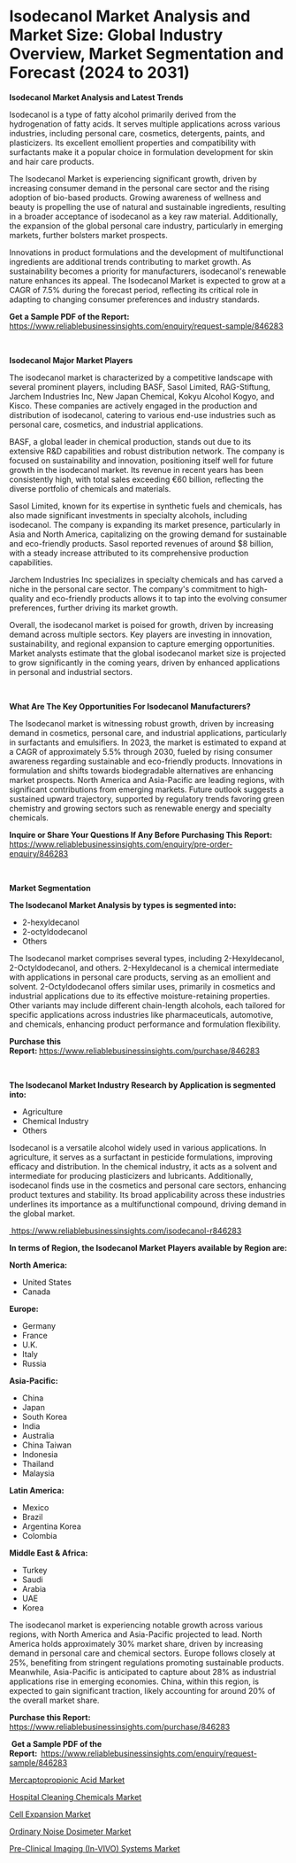 <p><h1>Isodecanol Market Analysis and Market Size: Global Industry Overview, Market Segmentation and Forecast (2024 to 2031)</h1></p><p><strong>Isodecanol Market Analysis and Latest Trends</strong></p>
<p><p>Isodecanol is a type of fatty alcohol primarily derived from the hydrogenation of fatty acids. It serves multiple applications across various industries, including personal care, cosmetics, detergents, paints, and plasticizers. Its excellent emollient properties and compatibility with surfactants make it a popular choice in formulation development for skin and hair care products.</p><p>The Isodecanol Market is experiencing significant growth, driven by increasing consumer demand in the personal care sector and the rising adoption of bio-based products. Growing awareness of wellness and beauty is propelling the use of natural and sustainable ingredients, resulting in a broader acceptance of isodecanol as a key raw material. Additionally, the expansion of the global personal care industry, particularly in emerging markets, further bolsters market prospects. </p><p>Innovations in product formulations and the development of multifunctional ingredients are additional trends contributing to market growth. As sustainability becomes a priority for manufacturers, isodecanol's renewable nature enhances its appeal. The Isodecanol Market is expected to grow at a CAGR of 7.5% during the forecast period, reflecting its critical role in adapting to changing consumer preferences and industry standards.</p></p>
<p><strong>Get a Sample PDF of the Report:&nbsp;</strong> <a href="https://www.reliablebusinessinsights.com/enquiry/request-sample/846283?utm_campaign=1121&utm_medium=2&utm_source=Github&utm_content=ia&utm_term=11112024&utm_id=isodecanol">https://www.reliablebusinessinsights.com/enquiry/request-sample/846283</a></p>
<p>&nbsp;</p>
<p><strong>Isodecanol Major Market Players</strong></p>
<p><p>The isodecanol market is characterized by a competitive landscape with several prominent players, including BASF, Sasol Limited, RAG-Stiftung, Jarchem Industries Inc, New Japan Chemical, Kokyu Alcohol Kogyo, and Kisco. These companies are actively engaged in the production and distribution of isodecanol, catering to various end-use industries such as personal care, cosmetics, and industrial applications.</p><p>BASF, a global leader in chemical production, stands out due to its extensive R&D capabilities and robust distribution network. The company is focused on sustainability and innovation, positioning itself well for future growth in the isodecanol market. Its revenue in recent years has been consistently high, with total sales exceeding €60 billion, reflecting the diverse portfolio of chemicals and materials.</p><p>Sasol Limited, known for its expertise in synthetic fuels and chemicals, has also made significant investments in specialty alcohols, including isodecanol. The company is expanding its market presence, particularly in Asia and North America, capitalizing on the growing demand for sustainable and eco-friendly products. Sasol reported revenues of around $8 billion, with a steady increase attributed to its comprehensive production capabilities.</p><p>Jarchem Industries Inc specializes in specialty chemicals and has carved a niche in the personal care sector. The company's commitment to high-quality and eco-friendly products allows it to tap into the evolving consumer preferences, further driving its market growth.</p><p>Overall, the isodecanol market is poised for growth, driven by increasing demand across multiple sectors. Key players are investing in innovation, sustainability, and regional expansion to capture emerging opportunities. Market analysts estimate that the global isodecanol market size is projected to grow significantly in the coming years, driven by enhanced applications in personal and industrial sectors.</p></p>
<p>&nbsp;</p>
<p><strong>What Are The Key Opportunities For Isodecanol Manufacturers?</strong></p>
<p><p>The Isodecanol market is witnessing robust growth, driven by increasing demand in cosmetics, personal care, and industrial applications, particularly in surfactants and emulsifiers. In 2023, the market is estimated to expand at a CAGR of approximately 5.5% through 2030, fueled by rising consumer awareness regarding sustainable and eco-friendly products. Innovations in formulation and shifts towards biodegradable alternatives are enhancing market prospects. North America and Asia-Pacific are leading regions, with significant contributions from emerging markets. Future outlook suggests a sustained upward trajectory, supported by regulatory trends favoring green chemistry and growing sectors such as renewable energy and specialty chemicals.</p></p>
<p><strong>Inquire or Share Your Questions If Any Before Purchasing This Report:</strong> <a href="https://www.reliablebusinessinsights.com/enquiry/pre-order-enquiry/846283?utm_campaign=1121&utm_medium=2&utm_source=Github&utm_content=ia&utm_term=11112024&utm_id=isodecanol">https://www.reliablebusinessinsights.com/enquiry/pre-order-enquiry/846283</a></p>
<p>&nbsp;</p>
<p><strong>Market Segmentation</strong></p>
<p><strong>The Isodecanol Market Analysis by types is segmented into:</strong></p>
<p><ul><li>2-hexyldecanol</li><li>2-octyldodecanol</li><li>Others</li></ul></p>
<p><p>The Isodecanol market comprises several types, including 2-Hexyldecanol, 2-Octyldodecanol, and others. 2-Hexyldecanol is a chemical intermediate with applications in personal care products, serving as an emollient and solvent. 2-Octyldodecanol offers similar uses, primarily in cosmetics and industrial applications due to its effective moisture-retaining properties. Other variants may include different chain-length alcohols, each tailored for specific applications across industries like pharmaceuticals, automotive, and chemicals, enhancing product performance and formulation flexibility.</p></p>
<p><strong>Purchase this Report:&nbsp;</strong><a href="https://www.reliablebusinessinsights.com/purchase/846283?utm_campaign=1121&utm_medium=2&utm_source=Github&utm_content=ia&utm_term=11112024&utm_id=isodecanol">https://www.reliablebusinessinsights.com/purchase/846283</a></p>
<p>&nbsp;</p>
<p><strong>The Isodecanol Market Industry Research by Application is segmented into:</strong></p>
<p><ul><li>Agriculture</li><li>Chemical Industry</li><li>Others</li></ul></p>
<p><p>Isodecanol is a versatile alcohol widely used in various applications. In agriculture, it serves as a surfactant in pesticide formulations, improving efficacy and distribution. In the chemical industry, it acts as a solvent and intermediate for producing plasticizers and lubricants. Additionally, isodecanol finds use in the cosmetics and personal care sectors, enhancing product textures and stability. Its broad applicability across these industries underlines its importance as a multifunctional compound, driving demand in the global market.</p></p>
<p><a href="https://www.reliablebusinessinsights.com/isodecanol-r846283?utm_campaign=1121&utm_medium=2&utm_source=Github&utm_content=ia&utm_term=11112024&utm_id=isodecanol">&nbsp;https://www.reliablebusinessinsights.com/isodecanol-r846283</a></p>
<p><strong>In terms of Region, the Isodecanol Market Players available by Region are:</strong></p>
<p>
    <p> <strong> North America: </strong>
        <ul>
            <li>United States</li>
            <li>Canada</li>
        </ul>
        </p> 
    <p> <strong> Europe: </strong>
        <ul>
            <li>Germany</li>
            <li>France</li>
            <li>U.K.</li>
            <li>Italy</li>
            <li>Russia</li>
        </ul>
        </p> 
    <p> <strong> Asia-Pacific: </strong>
        <ul>
            <li>China</li>
            <li>Japan</li>
            <li>South Korea</li>
            <li>India</li>
            <li>Australia</li>
            <li>China Taiwan</li>
            <li>Indonesia</li>
            <li>Thailand</li>
            <li>Malaysia</li>
        </ul>
        </p> 
    <p> <strong> Latin America: </strong>
        <ul>
            <li>Mexico</li>
            <li>Brazil</li>
            <li>Argentina Korea</li>
            <li>Colombia</li>
        </ul>
        </p> 
    <p> <strong> Middle East & Africa: </strong>
        <ul>
            <li>Turkey</li>
            <li>Saudi</li>
            <li>Arabia</li>
            <li>UAE</li>
            <li>Korea</li>
        </ul>
    </p>
    </p>
<p><p>The isodecanol market is experiencing notable growth across various regions, with North America and Asia-Pacific projected to lead. North America holds approximately 30% market share, driven by increasing demand in personal care and chemical sectors. Europe follows closely at 25%, benefiting from stringent regulations promoting sustainable products. Meanwhile, Asia-Pacific is anticipated to capture about 28% as industrial applications rise in emerging economies. China, within this region, is expected to gain significant traction, likely accounting for around 20% of the overall market share.</p></p>
<p><strong>Purchase this Report: </strong><a href="https://www.reliablebusinessinsights.com/purchase/846283?utm_campaign=1121&utm_medium=2&utm_source=Github&utm_content=ia&utm_term=11112024&utm_id=isodecanol">https://www.reliablebusinessinsights.com/purchase/846283</a></p>
<p>&nbsp;<strong>Get a Sample PDF of the Report:&nbsp;&nbsp;</strong><a href="https://www.reliablebusinessinsights.com/enquiry/request-sample/846283?utm_campaign=1121&utm_medium=2&utm_source=Github&utm_content=ia&utm_term=11112024&utm_id=isodecanol">https://www.reliablebusinessinsights.com/enquiry/request-sample/846283</a></p>
<p><strong></strong></p>
<p><p><a href="https://github.com/sharitatri97/Market-Research-Report-List-1/blob/main/mercaptopropionic-acid-market.md?utm_campaign=1121&utm_medium=2&utm_source=Github&utm_content=ia&utm_term=11112024&utm_id=isodecanol">Mercaptopropionic Acid Market</a></p><p><a href="https://github.com/wendisyqf/Market-Research-Report-List-1/blob/main/hospital-cleaning-chemicals-market.md?utm_campaign=1121&utm_medium=2&utm_source=Github&utm_content=ia&utm_term=11112024&utm_id=isodecanol">Hospital Cleaning Chemicals Market</a></p><p><a href="https://issuu.com/reportprime-2/docs/cell-expansion-market-size-2030.ppt_0ad5d667aeafe3?utm_campaign=1121&utm_medium=2&utm_source=Github&utm_content=ia&utm_term=11112024&utm_id=isodecanol">Cell Expansion Market</a></p><p><a href="https://www.linkedin.com/pulse/market-insights-global-ordinary-noise-dosimeter-forecast-innovation-3ux0c?utm_campaign=1121&utm_medium=2&utm_source=Github&utm_content=ia&utm_term=11112024&utm_id=isodecanol">Ordinary Noise Dosimeter Market</a></p><p><a href="https://www.linkedin.com/pulse/global-perspectives-pre-clinical-imaging-in-vivo-systems-market-5itgc?utm_campaign=1121&utm_medium=2&utm_source=Github&utm_content=ia&utm_term=11112024&utm_id=isodecanol">Pre-Clinical Imaging (In-VIVO) Systems Market</a></p></p>